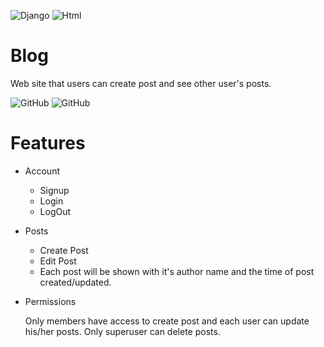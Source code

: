 ![Django](https://img.shields.io/badge/Django-092E20?style=for-the-badge&logo=django&logoColor=green)
![Html](https://img.shields.io/badge/HTML5-E34F26?style=for-the-badge&logo=html5&logoColor=white)

# Blog
Web site that users can create post and see other user's posts.

![GitHub](https://img.shields.io/github/license/alijdst/blog)
![GitHub](https://img.shields.io/pypi/pyversions/blog.svg)

# Features
* Account
  * Signup
  * Login
  * LogOut

* Posts
  * Create Post
  * Edit Post
  * Each post will be shown with it's author name and the time of post created/updated.

* Permissions
  
  Only members have access to create post and each user can update his/her posts.
  Only superuser can delete posts.

